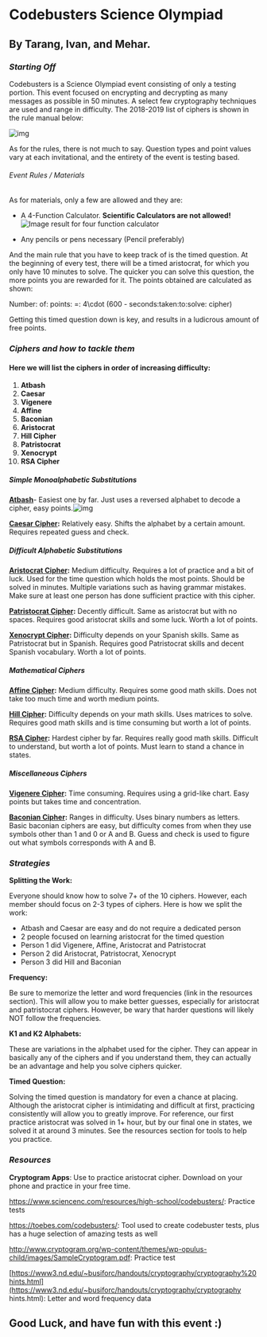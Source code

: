 # Codebusters Science Olympiad 

## By Tarang, Ivan, and Mehar.

### ***Starting Off*** 

Codebusters is a Science Olympiad event consisting of only a testing portion. This event focused on encrypting and decrypting as many messages as possible in 50 minutes. A select few cryptography techniques are used and range in difficulty. The 2018-2019 list of ciphers is shown in the rule manual below:

![img](file:///F:/today.png)

As for the rules, there is not much to say. Question types and point values vary at each invitational, and the entirety of the event is testing based. 

###### Event Rules / Materials

As for materials, only a few are allowed and they are:

* A 4-Function Calculator. **Scientific Calculators are not allowed!**![Image result for four function calculator](https://images-na.ssl-images-amazon.com/images/I/41oNwXQu-TL._SX425_.jpg) 

* Any pencils or pens necessary (Pencil preferably)

  

And the main rule that you have to keep track of is the timed question. At the beginning of every test, there will be a timed aristocrat, for which you only have 10 minutes to solve. The quicker you can solve this question, the more points you are rewarded for it. The points obtained are calculated as shown:

Number\: of\: points\: =\: 4\cdot (600 - seconds\:taken\:to\:solve\: cipher)

Getting this timed question down is key, and results in a ludicrous amount of free points.

### ***Ciphers and how to tackle them***

#### Here we will list the ciphers in order of increasing difficulty:

1. **Atbash**
2. **Caesar**
3. **Vigenere**
4. **Affine**
5. **Baconian**
6. **Aristocrat**
7. **Hill Cipher**
8. **Patristocrat**
9. **Xenocrypt**
10. **RSA Cipher**

##### *Simple Monoalphabetic Substitutions*

**[Atbash](https://crypto.interactive-maths.com/atbash-cipher.html)**- Easiest one by far. Just uses a reversed alphabet to decode a cipher, easy points.![img](https://cdncontribute.geeksforgeeks.org/wp-content/uploads/aa-4.jpg)

**[Caesar Cipher](https://crypto.interactive-maths.com/caesar-shift-cipher.html):** Relatively easy. Shifts the alphabet by a certain amount. Requires repeated guess and check.

##### *Difficult Alphabetic Substitutions*

**[Aristocrat Cipher](http://rossinglish.blogspot.com/p/aristocrat.html):** Medium difficulty. Requires a lot of practice and a bit of luck. Used for the time question which holds the most points. Should be solved in minutes. Multiple variations such as having grammar mistakes. Make sure at least one person has done sufficient practice with this cipher.

**[Patristocrat Cipher](https://toebes.com/Ciphers/Solving%20a%20K1%20Alphabet.htm):** Decently difficult. Same as aristocrat but with no spaces. Requires good aristocrat skills and some luck. Worth a lot of points.

**[Xenocrypt Cipher](https://toebes.com/Ciphers/Samples/Code%20Busters%202018%20Sample%209%20Xenocrypt%20Solution.pdf):** Difficulty depends on your Spanish skills. Same as Patristocrat but in Spanish. Requires good Patristocrat skills and decent Spanish vocabulary. Worth a lot of points.

##### *Mathematical Ciphers*

**[Affine Cipher](https://crypto.interactive-maths.com/affine-cipher.html):** Medium difficulty. Requires some good math skills. Does not take too much time and worth medium points.

**[Hill Cipher](https://crypto.interactive-maths.com/hill-cipher.html):** Difficulty depends on your math skills. Uses matrices to solve. Requires good math skills and is time consuming but worth a lot of points.

**[RSA Cipher](https://toebes.com/codebusters/RSAEncrypt.html):** Hardest cipher by far. Requires really good math skills. Difficult to understand, but worth a lot of points. Must learn to stand a chance in states.

##### *Miscellaneous Ciphers*

**[Vigenere Cipher](https://crypto.interactive-maths.com/vigenegravere-cipher.html):** Time consuming. Requires using a grid-like chart. Easy points but takes time and concentration.

**[Baconian Cipher](https://en.wikipedia.org/wiki/Bacon%27s_cipher):** Ranges in difficulty. Uses binary numbers as letters. Basic baconian ciphers are easy, but difficulty comes from when they use symbols other than 1 and 0 or A and B. Guess and check is used to figure out what symbols corresponds with A and B.

### ***Strategies***

**Splitting the Work:**

Everyone should know how to solve 7+ of the 10 ciphers. However, each member should focus on 2-3 types of ciphers. Here is how we split the work:

- Atbash and Caesar are easy and do not require a dedicated person
- 2 people focused on learning aristocrat for the timed question
- Person 1 did Vigenere, Affine, Aristocrat and Patristocrat
- Person 2 did Aristocrat, Patristocrat, Xenocrypt
- Person 3 did Hill and Baconian

**Frequency:**

Be sure to memorize the letter and word frequencies (link in the resources section). This will allow you to make better guesses, especially for aristocrat and patristocrat ciphers. However, be wary that harder questions will likely NOT follow the frequencies.

**K1 and K2 Alphabets:**

These are variations in the alphabet used for the cipher. They can appear in basically any of the ciphers and if you understand them, they can actually be an advantage and help you solve ciphers quicker.

**Timed Question:**

Solving the timed question is mandatory for even a chance at placing. Although the aristocrat cipher is intimidating and difficult at first, practicing consistently will allow you to greatly improve. For reference, our first practice aristocrat was solved in 1+ hour, but by our final one in states, we solved it at around 3 minutes. See the resources section for tools to help you practice.

### ***Resources***

**Cryptogram Apps**: Use to practice aristocrat cipher. Download on your phone and practice in your free time. 

<https://www.sciencenc.com/resources/high-school/codebusters/>: Practice tests

<https://toebes.com/codebusters/>: Tool used to create codebuster tests, plus has a huge selection of amazing tests as well

<http://www.cryptogram.org/wp-content/themes/wp-opulus-child/images/SampleCryptogram.pdf>: Practice test

[https://www3.nd.edu/~busiforc/handouts/cryptography/cryptography%20hints.html](https://www3.nd.edu/~busiforc/handouts/cryptography/cryptography hints.html): Letter and word frequency data

## Good Luck, and have fun with this event :)
